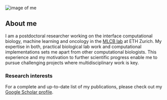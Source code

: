 ![image of me][1]

## About me

I am a postdoctoral researcher working on the interface computational biology, machine learning and oncology in the [MLCB lab](https://bsse.ethz.ch/mlcb) at ETH Zurich. My expertise in both, practical biological lab work and computational implementations sets me apart from other computational biologists. This experience and my motivation to further scientific progress enable me to pursue challenging projects where multidisciplinary work is key. 


### Research interests
For a complete and up-to-date list of my publications, please check out my [Google Scholar profile](https://scholar.google.com/citations?user=Wio1KtsAAAAJ&hl=en).



[1]: https://user-images.githubusercontent.com/54959592/100917405-66aa9380-34d7-11eb-82cd-eb279c1da7b3.JPG
